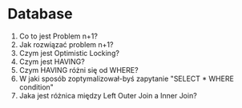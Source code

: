 # Database

1. Co to jest Problem n+1?
2. Jak rozwiązać problem n+1?
3. Czym jest Optimistic Locking?
4. Czym jest HAVING?
5. Czym HAVING różni się od WHERE?
6. W jaki sposób zoptymalizował-byś zapytanie "SELECT * WHERE condition"
7. Jaka jest różnica między Left Outer Join a Inner Join?